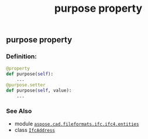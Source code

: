 ﻿---
title: purpose property
second_title: Aspose.CAD for Python via .NET API References
description: 
type: docs
weight: 70
url: /python-net/aspose.cad.fileformats.ifc.ifc4.entities/ifcaddress/purpose/
is_root: false
---

## purpose property

### Definition:
```python
@property
def purpose(self):
    ...
@purpose.setter
def purpose(self, value):
    ...
```

### See Also
* module [`aspose.cad.fileformats.ifc.ifc4.entities`](../../)
* class [`IfcAddress`](/cad/python-net/aspose.cad.fileformats.ifc.ifc4.entities/ifcaddress)
